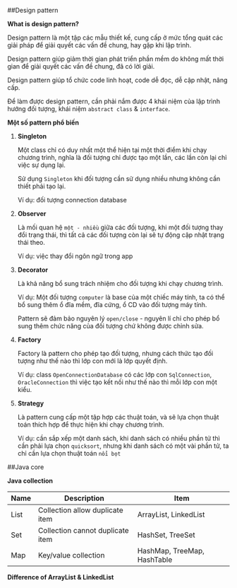 ##Design pattern

**What is design pattern?**

Design pattern là một tập các mẫu thiết kế, cung cấp ở mức tổng quát các giải pháp để giải quyết các vấn đề chung, hay gặp khi lập trình.

Design pattern giúp giảm thời gian phát triển phần mềm do không mất thời gian để giải quyết các vấn đề chung, đã có lời giải.

Design pattern giúp tổ chức code linh hoạt, code dễ đọc, dễ cập nhật, nâng cấp.

Để làm được design pattern, cần phải nắm được 4 khái niệm của lập trình hướng đối tượng, khái niệm `abstract class` & `interface`.

**Một số pattern phổ biến**

1. **Singleton**

	Một class chỉ có duy nhất một thể hiện tại một thời điểm khi chạy chương trình, nghĩa là đối tượng chỉ được tạo một lần, các lần còn lại chỉ việc sự dụng lại.
	
	Sử dụng `Singleton` khi đối tượng cần sử dụng nhiều nhưng không cần thiết phải tạo lại.
	
	Ví dụ: đối tượng connection database

2. **Observer**

	Là mối quan hệ `một - nhiều` giữa các đối tượng, khi một đối tượng thay đổi trạng thái, thì tất cả các đối tượng còn lại sẽ tự động cập nhật trạng thái theo.
	
	Ví dụ: việc thay đổi ngôn ngữ trong app

3. **Decorator**

	Là khả năng bổ sung trách nhiệm cho đối tượng khi chạy chương trình.
	
	Ví dụ: Một đối tượng `computer` là base của một chiếc máy tính, ta có thể bổ sung thêm ổ đĩa mềm, đĩa cứng, ổ CD vào đối tượng máy tính.
	
	Pattern sẽ đảm bảo nguyên lý `open/close` - nguyên lí chỉ cho phép bổ sung thêm chức năng của đối tượng chứ không được chỉnh sửa.

4. **Factory**

	Factory là pattern cho phép tạo đối tượng, nhưng cách thức tạo đối tượng như thế nào thì lớp con mới là lớp quyết định.
	
	Ví dụ: class `OpenConnectionDatabase` có các lớp con `SqlConnection`, `OracleConnection` thì việc tạo kết nối như thế nào thì mỗi lớp con một kiểu.

5. **Strategy**

	Là pattern cung cấp một tập hợp các thuật toán, và sẽ lựa chọn thuật toán thích hợp để thực hiện khi chạy chương trình.
	
	Ví dụ: cần sắp xếp một danh sách, khi danh sách có nhiều phần tử thì cần phải lựa chọn `quicksort`, nhưng khi danh sách có một vài phần tử, ta chỉ cần lựa chọn thuật toán `nổi bọt`
	
##Java core

**Java collection**

|Name|Description|Item|
|---|---|---|
List|Collection allow duplicate item|ArrayList, LinkedList|
Set|Collection cannot duplicate item|HashSet, TreeSet|
Map|Key/value collection|HashMap, TreeMap, HashTable|

**Difference of ArrayList & LinkedList**